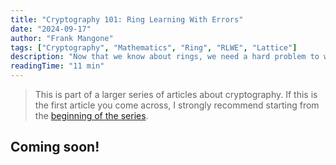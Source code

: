 ```yaml
---
title: "Cryptography 101: Ring Learning With Errors"
date: "2024-09-17"
author: "Frank Mangone"
tags: ["Cryptography", "Mathematics", "Ring", "RLWE", "Lattice"]
description: "Now that we know about rings, we need a hard problem to work out some cryptography from them — enter Ring Learning With Errors!"
readingTime: "11 min"
---
```


> This is part of a larger series of articles about cryptography. If this is the first article you come across, I strongly recommend starting from the [beginning of the series](/en/blog/cryptography-101/where-to-start).

## Coming soon!
